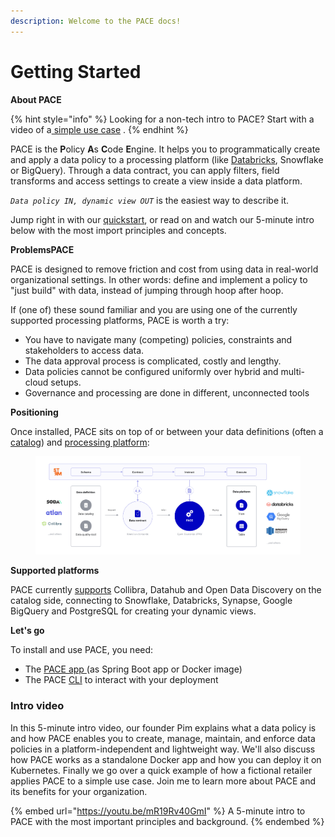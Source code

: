 ```yaml
---
description: Welcome to the PACE docs!
---
```


# Getting Started

**About PACE**

{% hint style="info" %}
Looking for a non-tech intro to PACE? Start with a video of a[ simple use case](readme/example-use-case.md) .
{% endhint %}

PACE is the **P**olicy **A**s **C**ode **E**ngine. It helps you to programmatically create and apply a data policy to a processing platform (like [Databricks](tutorials/databricks.md), Snowflake or BigQuery). Through a data contract, you can apply filters, field transforms and access settings to create a view inside a data platform.

_`Data policy IN, dynamic view OUT`_ is the easiest way to describe it.

Jump right in with our [quickstart](readme/quickstart.md), or read on and watch our 5-minute intro below with the most import principles and concepts.&#x20;

**ProblemsPACE**

PACE is designed to remove friction and cost from using data in real-world organizational settings. In other words: define and implement a policy to "just build" with data, instead of jumping through hoop after hoop.

If (one of) these sound familiar and you are using one of the currently supported processing platforms, PACE is worth a try:

* You have to navigate many (competing) policies, constraints and stakeholders to access data.
* The data approval process is complicated, costly and lengthy.
* Data policies cannot be configured uniformly over hybrid and multi-cloud setups.
* Governance and processing are done in different, unconnected tools

**Positioning**

Once installed, PACE sits on top of or between your data definitions (often a [catalog](cli-docs/pace\_list\_catalogs.md)) and [processing platform](cli-docs/pace\_list\_processing-platforms.md):

<figure><img src=".gitbook/assets/PACE-process-2.0@2x+interlace (1).png" alt=""><figcaption></figcaption></figure>

**Supported platforms**

PACE currently [supports](reference/integrations/) Collibra, Datahub and Open Data Discovery on the catalog side, connecting to Snowflake, Databricks, Synapse, Google BigQuery and PostgreSQL for creating your dynamic views.

**Let's go**

To install and use PACE, you need:

* The [PACE app ](https://github.com/getstrm/pace)(as Spring Boot app or Docker image)
* The PACE [CLI](https://github.com/getstrm/cli) to interact with your deployment

### Intro video

In this 5-minute intro video, our founder Pim explains what a data policy is and how PACE enables you to create, manage, maintain, and enforce data policies in a platform-independent and lightweight way. We'll also discuss how PACE works as a standalone Docker app and how you can deploy it on Kubernetes. Finally we go over a quick example of how a fictional retailer applies PACE to a simple use case. Join me to learn more about PACE and its benefits for your organization.

{% embed url="https://youtu.be/mR19Rv40GmI" %}
A 5-minute intro to PACE with the most important principles and background.
{% endembed %}

